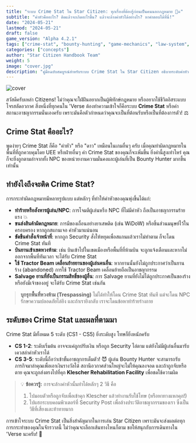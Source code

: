 ```yaml
---
title: "ระบบ Crime Stat ใน Star Citizen: ทุกเรื่องที่ต้องรู้ก่อนเป็นคนนอกกฎหมาย 🏴‍☠️"
subtitle: "ค่าหัวคืออะไร? ติดแล้วจะเกิดอะไรขึ้น? แล้วจะล้างค่าหัวได้อย่างไร? หาคำตอบได้ที่นี่!"
date: "2024-05-21"
lastmod: "2024-05-21"
draft: false
game_version: "Alpha 4.2.1"
tags: ["crime-stat", "bounty-hunting", "game-mechanics", "law-system", "prison"]
categories: ["concepts"]
author: "Star Citizen Handbook Team"
weight: 5
image: "cover.jpg"
description: "คู่มือฉบับสมบูรณ์สำหรับระบบ Crime Stat ใน Star Citizen อธิบายระดับค่าหัว ผลกระทบที่ตามมา และวิธีล้างค่าสถานะอาชญากรสำหรับผู้เล่นใหม่และเก่า"
---
```


![cover](../cover.jpg)

สวัสดีครับเหล่า Citizens! ไม่ว่าคุณจะใฝ่ฝันอยากเป็นผู้พิทักษ์กฎหมาย หรืออยากใช้ชีวิตอิสระแบบโจรสลัดอวกาศ สิ่งหนึ่งที่ทุกคนใน 'Verse ต้องทำความเข้าใจก็คือระบบ **Crime Stat** หรือค่าสถานะอาชญากรรมนั่นเองครับ เพราะมันคือตัวกำหนดว่าคุณจะเป็นที่ต้อนรับหรือเป็นที่ต้องการตัว! ⚖️

## Crime Stat คืออะไร?

พูดง่ายๆ Crime Stat ก็คือ "ค่าหัว" หรือ "ดาว" เหมือนในเกมอื่นๆ ครับ เมื่อคุณทำผิดกฎหมายในพื้นที่ที่ถูกควบคุมโดย UEE หรือฝ่ายอื่นๆ ค่า Crime Stat ของคุณก็จะเพิ่มขึ้น ยิ่งค่านี้สูงเท่าไหร่ คุณก็จะยิ่งถูกตามล่าจากทั้ง NPC ของหน่วยงานความมั่นคงและผู้เล่นที่เป็น Bounty Hunter มากขึ้นเท่านั้น

## ทำยังไงถึงจะติด Crime Stat?

การกระทำผิดกฎหมายมีหลายรูปแบบ แต่หลักๆ ที่ทำให้ค่าหัวของคุณพุ่งขึ้นได้แก่:

*   **ทำร้ายหรือสังหารผู้เล่น/NPC**: การโจมตีผู้เล่นหรือ NPC ที่ไม่มีค่าหัว ถือเป็นอาชญากรรมร้ายแรง 💥
*   **ขนส่งสินค้าผิดกฎหมาย**: การมีของเถื่อนอย่างยาเสพติด (เช่น WiDoW) หรือชิ้นส่วนมนุษย์ไว้ในครอบครอง หากถูกสแกนเจอ ค่าหัวมาแน่นอน
*   **ขัดขืนคำสั่งเจ้าหน้าที่**: หากถูก Security สั่งให้หยุดเพื่อสแกนแล้วเราไม่ทำตาม ก็จะโดน Crime Stat ทันที
*   **บินยานเข้าเขตหวงห้าม**: เช่น บินเข้าไปในเขตเมืองหรือพื้นที่ที่ห้ามบิน จะถูกแจ้งเตือนและหากไม่ออกจากพื้นที่ทันเวลา จะได้รับ Crime Stat
*   **ใช้ Tractor Beam เคลื่อนย้ายยานของผู้เล่นคนอื่น**: หากยานนั้นยังไม่ถูกประกาศว่าเป็นยานร้าง (abandoned) การใช้ Tractor Beam เคลื่อนย้ายถือเป็นอาชญากรรม
*   **Salvage ยานที่ยังเป็นกรรมสิทธิ์ของผู้อื่น**: การ Salvage ยานที่ยังไม่ได้ถูกประกาศเป็นของร้างหรือยังมีเจ้าของอยู่ จะได้รับ Crime Stat เช่นกัน

> **บุกรุกพื้นที่หวงห้าม (Trespassing)** ไม่ได้ทำให้โดน Crime Stat ทันที แต่จะโดน NPC รักษาความปลอดภัยไล่ยิง และถ้าเรายิงกลับ เราจะโดนข้อหาทำร้ายร่างกาย

## ระดับของ Crime Stat และผลที่ตามมา

Crime Stat มีทั้งหมด 5 ระดับ (CS1 - CS5) ยิ่งระดับสูง โทษก็ยิ่งหนักครับ

*   **CS 1-2**: ระดับเริ่มต้น อาจจะแค่ถูกปรับเงิน หรือถูก Security ไล่ตาม แต่ยังไม่มีผู้เล่นอื่นมารับเควสล่าค่าหัวเราได้
*   **CS 3-5**: ระดับนี้ถือว่าเข้าขั้นอาชญากรเต็มตัว! 😈 ผู้เล่น Bounty Hunter จะสามารถรับภารกิจมาล่าคุณเพื่อเอาเงินรางวัลได้ สถานีอวกาศส่วนใหญ่จะไม่ให้คุณลงจอด และถ้าถูกจับหรือตาย คุณจะถูกส่งตรงไปที่คุก **Klescher Rehabilitation Facility** เพื่อชดใช้ความผิด

> 💡 **ข้อควรรู้:** การจะล้างค่าหัวนั้นทำได้หลักๆ 2 วิธี คือ
> 1) ไปมอบตัวหรือถูกจับเพื่อเข้าคุก Klescher แล้วทำงานรับใช้โทษ (หรือหาทางแหกคุก!)
> 2) ไปแฮกระบบคอมพิวเตอร์ที่ Security Post เพื่อล้างประวัติอาชญากรรมของเรา ซึ่งเป็นวิธีที่เสี่ยงและท้าทายมาก

การเข้าใจระบบ Crime Stat เป็นสิ่งสำคัญมากในการเล่น Star Citizen เพราะมันจะส่งผลต่อทุกการกระทำของคุณในจักรวาลนี้ ไม่ว่าคุณจะเลือกเส้นทางไหนก็ตาม ขอให้สนุกกับการเดินทางใน 'Verse นะครับ! 🚀